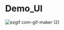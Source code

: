 # Demo_UI

![ezgif com-gif-maker (2)](https://user-images.githubusercontent.com/71377466/175275652-3b5a5800-4496-4a2b-a9ad-679e9b7a7885.gif)

